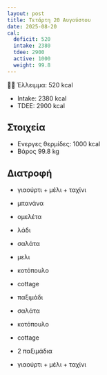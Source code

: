 ```yaml
---
layout: post
title: Τετάρτη 20 Αυγούστου
date: 2025-08-20
cal:
  deficit: 520
  intake: 2380
  tdee: 2900
  active: 1000
  weight: 99.8
---
```


💪🏻 Έλλειμμα: <span class="green">520 kcal</span>

- Intake: 2380 kcal
- ΤDEE: 2900 kcal

## Στοιχεία

- Ενεργες θερμίδες: 1000 kcal
- Βάρος 99.8 kg

## Διατροφή

- γιαούρτι + μέλι + ταχίνι
- μπανάνα
- ομελέτα
- λάδι

- σαλάτα
- μελι
- κοτόπουλο
- cottage
- παξιμάδι

- σαλάτα
- κοτόπουλο
- cottage
- 2 παξιμάδια
- γιαούρτι + μέλι + ταχίνι


